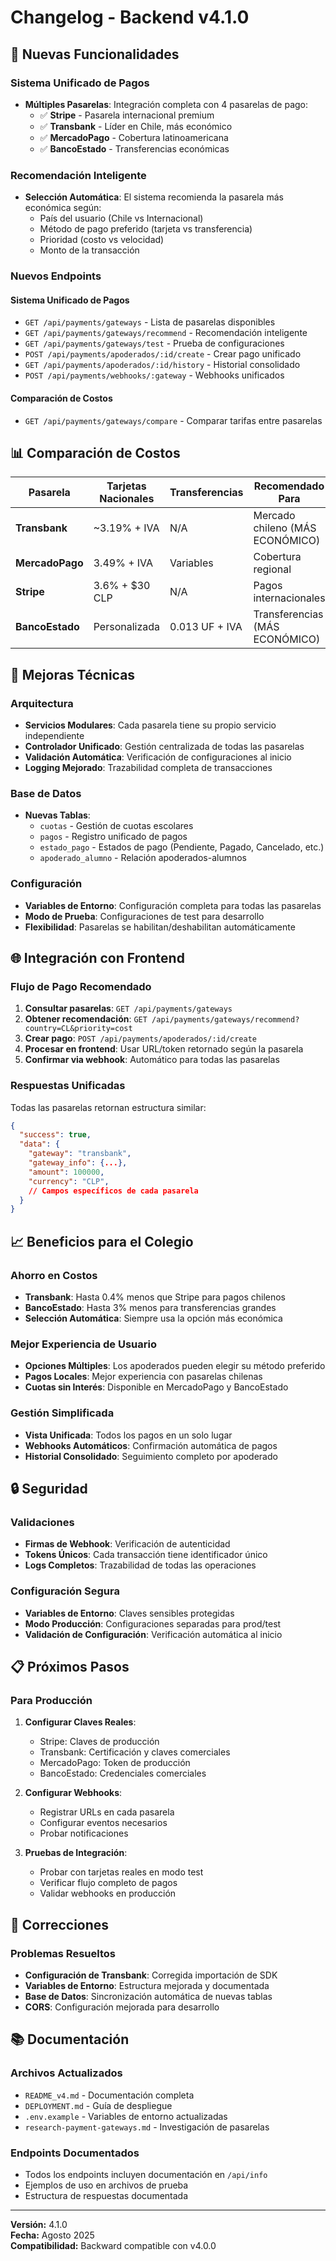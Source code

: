 # Changelog - Backend v4.1.0

## 🚀 Nuevas Funcionalidades

### Sistema Unificado de Pagos
- **Múltiples Pasarelas**: Integración completa con 4 pasarelas de pago:
  - ✅ **Stripe** - Pasarela internacional premium
  - ✅ **Transbank** - Líder en Chile, más económico
  - ✅ **MercadoPago** - Cobertura latinoamericana
  - ✅ **BancoEstado** - Transferencias económicas

### Recomendación Inteligente
- **Selección Automática**: El sistema recomienda la pasarela más económica según:
  - País del usuario (Chile vs Internacional)
  - Método de pago preferido (tarjeta vs transferencia)
  - Prioridad (costo vs velocidad)
  - Monto de la transacción

### Nuevos Endpoints

#### Sistema Unificado de Pagos
- `GET /api/payments/gateways` - Lista de pasarelas disponibles
- `GET /api/payments/gateways/recommend` - Recomendación inteligente
- `GET /api/payments/gateways/test` - Prueba de configuraciones
- `POST /api/payments/apoderados/:id/create` - Crear pago unificado
- `GET /api/payments/apoderados/:id/history` - Historial consolidado
- `POST /api/payments/webhooks/:gateway` - Webhooks unificados

#### Comparación de Costos
- `GET /api/payments/gateways/compare` - Comparar tarifas entre pasarelas

## 📊 Comparación de Costos

| Pasarela | Tarjetas Nacionales | Transferencias | Recomendado Para |
|----------|-------------------|---------------|------------------|
| **Transbank** | ~3.19% + IVA | N/A | Mercado chileno (MÁS ECONÓMICO) |
| **MercadoPago** | 3.49% + IVA | Variables | Cobertura regional |
| **Stripe** | 3.6% + $30 CLP | N/A | Pagos internacionales |
| **BancoEstado** | Personalizada | 0.013 UF + IVA | Transferencias (MÁS ECONÓMICO) |

## 🔧 Mejoras Técnicas

### Arquitectura
- **Servicios Modulares**: Cada pasarela tiene su propio servicio independiente
- **Controlador Unificado**: Gestión centralizada de todas las pasarelas
- **Validación Automática**: Verificación de configuraciones al inicio
- **Logging Mejorado**: Trazabilidad completa de transacciones

### Base de Datos
- **Nuevas Tablas**:
  - `cuotas` - Gestión de cuotas escolares
  - `pagos` - Registro unificado de pagos
  - `estado_pago` - Estados de pago (Pendiente, Pagado, Cancelado, etc.)
  - `apoderado_alumno` - Relación apoderados-alumnos

### Configuración
- **Variables de Entorno**: Configuración completa para todas las pasarelas
- **Modo de Prueba**: Configuraciones de test para desarrollo
- **Flexibilidad**: Pasarelas se habilitan/deshabilitan automáticamente

## 🌐 Integración con Frontend

### Flujo de Pago Recomendado
1. **Consultar pasarelas**: `GET /api/payments/gateways`
2. **Obtener recomendación**: `GET /api/payments/gateways/recommend?country=CL&priority=cost`
3. **Crear pago**: `POST /api/payments/apoderados/:id/create`
4. **Procesar en frontend**: Usar URL/token retornado según la pasarela
5. **Confirmar via webhook**: Automático para todas las pasarelas

### Respuestas Unificadas
Todas las pasarelas retornan estructura similar:
```json
{
  "success": true,
  "data": {
    "gateway": "transbank",
    "gateway_info": {...},
    "amount": 100000,
    "currency": "CLP",
    // Campos específicos de cada pasarela
  }
}
```

## 📈 Beneficios para el Colegio

### Ahorro en Costos
- **Transbank**: Hasta 0.4% menos que Stripe para pagos chilenos
- **BancoEstado**: Hasta 3% menos para transferencias grandes
- **Selección Automática**: Siempre usa la opción más económica

### Mejor Experiencia de Usuario
- **Opciones Múltiples**: Los apoderados pueden elegir su método preferido
- **Pagos Locales**: Mejor experiencia con pasarelas chilenas
- **Cuotas sin Interés**: Disponible en MercadoPago y BancoEstado

### Gestión Simplificada
- **Vista Unificada**: Todos los pagos en un solo lugar
- **Webhooks Automáticos**: Confirmación automática de pagos
- **Historial Consolidado**: Seguimiento completo por apoderado

## 🔒 Seguridad

### Validaciones
- **Firmas de Webhook**: Verificación de autenticidad
- **Tokens Únicos**: Cada transacción tiene identificador único
- **Logs Completos**: Trazabilidad de todas las operaciones

### Configuración Segura
- **Variables de Entorno**: Claves sensibles protegidas
- **Modo Producción**: Configuraciones separadas para prod/test
- **Validación de Configuración**: Verificación automática al inicio

## 📋 Próximos Pasos

### Para Producción
1. **Configurar Claves Reales**:
   - Stripe: Claves de producción
   - Transbank: Certificación y claves comerciales
   - MercadoPago: Token de producción
   - BancoEstado: Credenciales comerciales

2. **Configurar Webhooks**:
   - Registrar URLs en cada pasarela
   - Configurar eventos necesarios
   - Probar notificaciones

3. **Pruebas de Integración**:
   - Probar con tarjetas reales en modo test
   - Verificar flujo completo de pagos
   - Validar webhooks en producción

## 🐛 Correcciones

### Problemas Resueltos
- **Configuración de Transbank**: Corregida importación de SDK
- **Variables de Entorno**: Estructura mejorada y documentada
- **Base de Datos**: Sincronización automática de nuevas tablas
- **CORS**: Configuración mejorada para desarrollo

## 📚 Documentación

### Archivos Actualizados
- `README_v4.md` - Documentación completa
- `DEPLOYMENT.md` - Guía de despliegue
- `.env.example` - Variables de entorno actualizadas
- `research-payment-gateways.md` - Investigación de pasarelas

### Endpoints Documentados
- Todos los endpoints incluyen documentación en `/api/info`
- Ejemplos de uso en archivos de prueba
- Estructura de respuestas documentada

---

**Versión:** 4.1.0  
**Fecha:** Agosto 2025  
**Compatibilidad:** Backward compatible con v4.0.0


